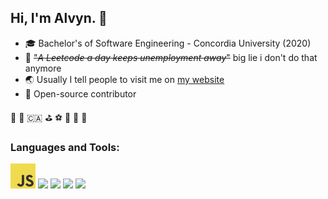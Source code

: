## Hi, I'm Alvyn. 👋 

- 🎓  Bachelor's of Software Engineering - Concordia University (2020)
- 💭  ~~"_A Leetcode a day keeps unemployment away_"~~ big lie i don't do that anymore
- 🌏  Usually I tell people to visit me on [my website](https://alvynle.me)
- 🌳  Open-source contributor

🎾 🏒 🇨🇦 ⛳️ ⚽️ 🍔 🤠 🎿 

### Languages and Tools:

<code><img height="40" src="https://raw.githubusercontent.com/github/explore/80688e429a7d4ef2fca1e82350fe8e3517d3494d/topics/javascript/javascript.png"></code>
<code><img height="40" src="https://www.vectorlogo.zone/logos/java/java-icon.svg"></code>
<code><img height="40" src="https://www.vectorlogo.zone/logos/typescriptlang/typescriptlang-icon.svg"></code>
<code><img height="40" src="https://www.vectorlogo.zone/logos/reactjs/reactjs-icon.svg"></code>
<code><img height="40" src="https://www.vectorlogo.zone/logos/amazon_aws/amazon_aws-icon.svg"></code>
